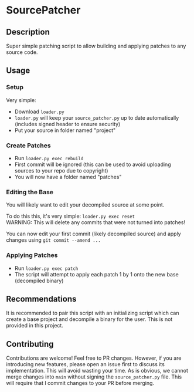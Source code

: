 # SourcePatcher

## Description
Super simple patching script to allow building and applying patches to any source code.

## Usage
### Setup
Very simple: 
- Download `loader.py`
- `loader.py` will keep your `source_patcher.py` up to date automatically (includes signed header to ensure security)
- Put your source in folder named "project"

### Create Patches
- Run `loader.py exec rebuild`
- First commit will be ignored (this can be used to avoid uploading sources to your repo due to copyright)
- You will now have a folder named "patches"

### Editing the Base
You will likely want to edit your decompiled source at some point.  
  
To do this this, it's very simple: `loader.py exec reset`  
WARNING: This will delete any commits that were not turned into patches!  

You can now edit your first commit (likely decompiled source) and apply changes using `git commit --amend ...`

### Applying Patches
- Run `loader.py exec patch`
- The script will attempt to apply each patch 1 by 1 onto the new base (decompiled binary)

## Recommendations
It is recommended to pair this script with an initializing script which can create a base project and decompile a binary for the user. This is not provided in this project. 

## Contributing
Contributions are welcome! Feel free to PR changes. However, if you are introducing new features, please open an issue first to discuss its implementation. This will avoid wasting your time. As is obvious, we cannot merge changes into `main` without signing the `source_patcher.py` file. This will require that I commit changes to your PR before merging.
